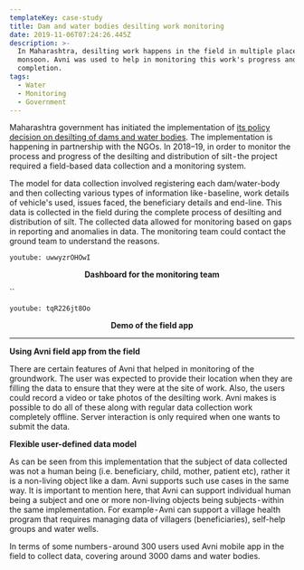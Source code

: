 ```yaml
---
templateKey: case-study
title: Dam and water bodies desilting work monitoring
date: 2019-11-06T07:24:26.445Z
description: >-
  In Maharashtra, desilting work happens in the field in multiple places before
  monsoon. Avni was used to help in monitoring this work's progress and
  completion.
tags:
  - Water
  - Monitoring
  - Government
---
```

Maharashtra government has initiated the implementation of <a href="https://www.thehindubusinessline.com/news/national/maharashtra-to-desilt-dams-water-bodies/article9691614.ece" target="_blank">its policy decision on desilting of dams and water bodies</a>. The implementation is happening in partnership with the NGOs. In 2018–19, in order to monitor the process and progress of the desilting and distribution of silt - the project required a field-based data collection and a monitoring system.

The model for data collection involved registering each dam/water-body and then collecting various types of information like - baseline, work details of vehicle's used, issues faced, the beneficiary details and end-line. This data is collected in the field during the complete process of desilting and distribution of silt. The collected data allowed for monitoring based on gaps in reporting and anomalies in data. The monitoring team could contact the ground team to understand the reasons.



`youtube: uwwyzrOHOwI`

<p align="center"><b>Dashboard for the monitoring team</b></p>

``

`youtube: tqR226jt8Oo`

<p align="center"><b>Demo of the field app</b></p>

- - -

**Using Avni field app from the field**

There are certain features of Avni that helped in monitoring of the groundwork. The user was expected to provide their location when they are filling the data to ensure that they were at the site of work. Also, the users could record a video or take photos of the desilting work. Avni makes is possible to do all of these along with regular data collection work completely offline. Server interaction is only required when one wants to submit the data.

**Flexible user-defined data model**

As can be seen from this implementation that the subject of data collected was not a human being (i.e. beneficiary, child, mother, patient etc), rather it is a non-living object like a dam. Avni supports such use cases in the same way. It is important to mention here, that Avni can support individual human being a subject and one or more non-living objects being subjects - within the same implementation. For example - Avni can support a village health program that requires managing data of villagers (beneficiaries), self-help groups and water wells.

In terms of some numbers - around 300 users used Avni mobile app in the field to collect data, covering around 3000 dams and water bodies.
